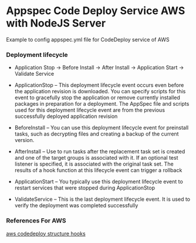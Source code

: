 # Appspec Code Deploy Service AWS with NodeJS Server

Example to config appspec.yml file for CodeDeploy service of AWS

### Deployment lifecycle

- Application Stop -> Before Install -> After Install -> Application Start -> Validate Service

- ApplicationStop – This deployment lifecycle event occurs even before the application revision is downloaded.
  You can specify scripts for this event to gracefully stop the application or remove currently installed packages in preparation for a deployment.
  The AppSpec file and scripts used for this deployment lifecycle event are from the previous successfully deployed application revision
- BeforeInstall – You can use this deployment lifecycle event for preinstall tasks, such as decrypting files and creating a backup of the current version.
- AfterInstall – Use to run tasks after the replacement task set is created and one of the target groups is associated with it. If an optional test listener is specified, it is associated with the original task set. The results of a hook function at this lifecycle event can trigger a rollback
- ApplicationStart – You typically use this deployment lifecycle event to restart services that were stopped during ApplicationStop
- ValidateService – This is the last deployment lifecycle event. It is used to verify the deployment was completed successfully

### References For AWS

[aws codedeploy structure hooks](https://docs.aws.amazon.com/codedeploy/latest/userguide/reference-appspec-file-structure-hooks.html)

